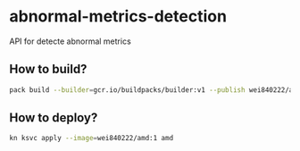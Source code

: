# abnormal-metrics-detection
API for detecte abnormal metrics

## How to build?
```bash
pack build --builder=gcr.io/buildpacks/builder:v1 --publish wei840222/amd:1 --env GOOGLE_ENTRYPOINT="uvicorn main:app --host=0.0.0.0 --port=8080"
```

## How to deploy?
```bash
kn ksvc apply --image=wei840222/amd:1 amd
```
